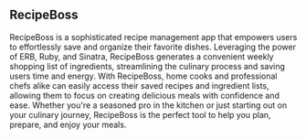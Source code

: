 ## RecipeBoss
RecipeBoss is a sophisticated recipe management app that empowers users to effortlessly save and organize their favorite dishes. Leveraging the power of ERB, Ruby, and Sinatra, RecipeBoss generates a convenient weekly shopping list of ingredients, streamlining the culinary process and saving users time and energy. With RecipeBoss, home cooks and professional chefs alike can easily access their saved recipes and ingredient lists, allowing them to focus on creating delicious meals with confidence and ease. Whether you're a seasoned pro in the kitchen or just starting out on your culinary journey, RecipeBoss is the perfect tool to help you plan, prepare, and enjoy your meals.
